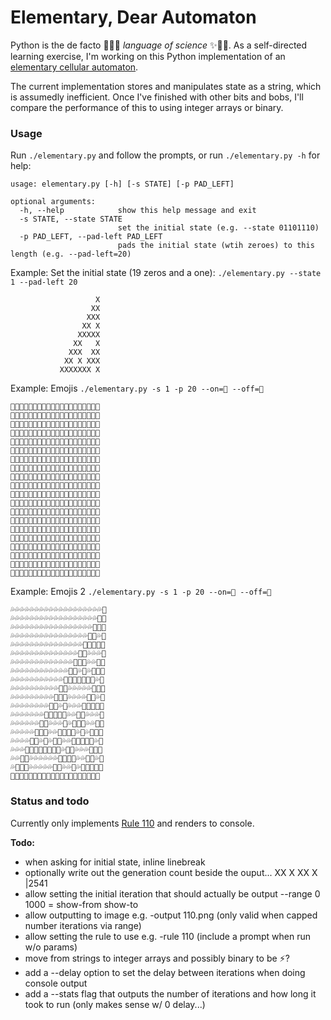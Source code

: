 # Elementary, Dear Automaton

Python is the de facto 🤖💡✨ _language of science_ ✨🧪🔬. As a self-directed learning exercise, I'm working on this Python implementation of an [elementary cellular automaton](https://en.wikipedia.org/wiki/Elementary_cellular_automaton).

The current implementation stores and manipulates state as a string, which is assumedly inefficient. Once I've finished with other bits and bobs, I'll compare the performance of this to using integer arrays or binary.

### Usage

Run `./elementary.py` and follow the prompts, or run `./elementary.py -h` for help:
```
usage: elementary.py [-h] [-s STATE] [-p PAD_LEFT]

optional arguments:
  -h, --help            show this help message and exit
  -s STATE, --state STATE
                        set the initial state (e.g. --state 01101110)
  -p PAD_LEFT, --pad-left PAD_LEFT
                        pads the initial state (wtih zeroes) to this length (e.g. --pad-left=20)
```
Example: Set the initial state (19 zeros and a one): `./elementary.py --state 1 --pad-left 20`
```
                   X
                  XX
                 XXX
                XX X
               XXXXX
              XX   X
             XXX  XX
            XX X XXX
           XXXXXXX X
```
Example: Emojis `./elementary.py -s 1 -p 20 --on=🌲 --off=🌳`
```
🌲🌲🌲🌲🌲🌲🌲🌲🌲🌲🌲🌲🌲🌲🌲🌲🌲🌲🌲🌳
🌲🌲🌲🌲🌲🌲🌲🌲🌲🌲🌲🌲🌲🌲🌲🌲🌲🌲🌳🌳
🌲🌲🌲🌲🌲🌲🌲🌲🌲🌲🌲🌲🌲🌲🌲🌲🌲🌳🌳🌳
🌲🌲🌲🌲🌲🌲🌲🌲🌲🌲🌲🌲🌲🌲🌲🌲🌳🌳🌲🌳
🌲🌲🌲🌲🌲🌲🌲🌲🌲🌲🌲🌲🌲🌲🌲🌳🌳🌳🌳🌳
🌲🌲🌲🌲🌲🌲🌲🌲🌲🌲🌲🌲🌲🌲🌳🌳🌲🌲🌲🌳
🌲🌲🌲🌲🌲🌲🌲🌲🌲🌲🌲🌲🌲🌳🌳🌳🌲🌲🌳🌳
🌲🌲🌲🌲🌲🌲🌲🌲🌲🌲🌲🌲🌳🌳🌲🌳🌲🌳🌳🌳
🌲🌲🌲🌲🌲🌲🌲🌲🌲🌲🌲🌳🌳🌳🌳🌳🌳🌳🌲🌳
🌲🌲🌲🌲🌲🌲🌲🌲🌲🌲🌳🌳🌲🌲🌲🌲🌲🌳🌳🌳
🌲🌲🌲🌲🌲🌲🌲🌲🌲🌳🌳🌳🌲🌲🌲🌲🌳🌳🌲🌳
🌲🌲🌲🌲🌲🌲🌲🌲🌳🌳🌲🌳🌲🌲🌲🌳🌳🌳🌳🌳
🌲🌲🌲🌲🌲🌲🌲🌳🌳🌳🌳🌳🌲🌲🌳🌳🌲🌲🌲🌳
🌲🌲🌲🌲🌲🌲🌳🌳🌲🌲🌲🌳🌲🌳🌳🌳🌲🌲🌳🌳
🌲🌲🌲🌲🌲🌳🌳🌳🌲🌲🌳🌳🌳🌳🌲🌳🌲🌳🌳🌳
🌲🌲🌲🌲🌳🌳🌲🌳🌲🌳🌳🌲🌲🌳🌳🌳🌳🌳🌲🌳
🌲🌲🌲🌳🌳🌳🌳🌳🌳🌳🌳🌲🌳🌳🌲🌲🌲🌳🌳🌳
🌲🌲🌳🌳🌲🌲🌲🌲🌲🌲🌳🌳🌳🌳🌲🌲🌳🌳🌲🌳
🌲🌳🌳🌳🌲🌲🌲🌲🌲🌳🌳🌲🌲🌳🌲🌳🌳🌳🌳🌳
🌳🌳🌲🌳🌲🌲🌲🌲🌳🌳🌳🌲🌳🌳🌳🌳🌲🌲🌲🌳
```
Example: Emojis 2 `./elementary.py -s 1 -p 20 --on=🌲 --off=🌳`
```
💦💦💦💦💦💦💦💦💦💦💦💦💦💦💦💦💦💦💦🐙
💦💦💦💦💦💦💦💦💦💦💦💦💦💦💦💦💦💦🐙🐙
💦💦💦💦💦💦💦💦💦💦💦💦💦💦💦💦💦🐙🐙🐙
💦💦💦💦💦💦💦💦💦💦💦💦💦💦💦💦🐙🐙💦🐙
💦💦💦💦💦💦💦💦💦💦💦💦💦💦💦🐙🐙🐙🐙🐙
💦💦💦💦💦💦💦💦💦💦💦💦💦💦🐙🐙💦💦💦🐙
💦💦💦💦💦💦💦💦💦💦💦💦💦🐙🐙🐙💦💦🐙🐙
💦💦💦💦💦💦💦💦💦💦💦💦🐙🐙💦🐙💦🐙🐙🐙
💦💦💦💦💦💦💦💦💦💦💦🐙🐙🐙🐙🐙🐙🐙💦🐙
💦💦💦💦💦💦💦💦💦💦🐙🐙💦💦💦💦💦🐙🐙🐙
💦💦💦💦💦💦💦💦💦🐙🐙🐙💦💦💦💦🐙🐙💦🐙
💦💦💦💦💦💦💦💦🐙🐙💦🐙💦💦💦🐙🐙🐙🐙🐙
💦💦💦💦💦💦💦🐙🐙🐙🐙🐙💦💦🐙🐙💦💦💦🐙
💦💦💦💦💦💦🐙🐙💦💦💦🐙💦🐙🐙🐙💦💦🐙🐙
💦💦💦💦💦🐙🐙🐙💦💦🐙🐙🐙🐙💦🐙💦🐙🐙🐙
💦💦💦💦🐙🐙💦🐙💦🐙🐙💦💦🐙🐙🐙🐙🐙💦🐙
💦💦💦🐙🐙🐙🐙🐙🐙🐙🐙💦🐙🐙💦💦💦🐙🐙🐙
💦💦🐙🐙💦💦💦💦💦💦🐙🐙🐙🐙💦💦🐙🐙💦🐙
💦🐙🐙🐙💦💦💦💦💦🐙🐙💦💦🐙💦🐙🐙🐙🐙🐙
🐙🐙💦🐙💦💦💦💦🐙🐙🐙💦🐙🐙🐙🐙💦💦💦🐙
```


### Status and todo

Currently only implements [Rule 110](https://en.wikipedia.org/wiki/Rule_110) and renders to console.

**Todo:**
- when asking for initial state, inline linebreak
- optionally write out the generation count beside the ouput... XX X XX X |2541
- allow setting the initial iteration that should actually be output
   --range 0 1000 = show-from show-to
- allow outputting to image e.g. -output 110.png (only valid when capped number iterations via range)
- allow setting the rule to use e.g. -rule 110 (include a prompt when run w/o params)
- move from strings to integer arrays and possibly binary to be ⚡️?
- add a --delay option to set the delay between iterations when doing console output
- add a --stats flag that outputs the number of iterations and how long it took to run (only makes sense w/ 0 delay...)
